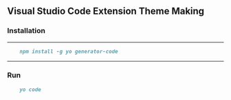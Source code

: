 ## Visual Studio Code Extension Theme Making

### Installation

<hr>

```md
    npm install -g yo generator-code
```

<hr>

### Run

```md
    yo code
```
